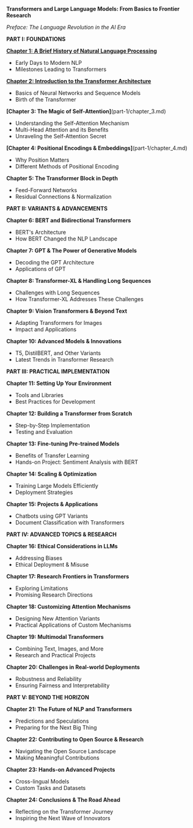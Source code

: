 **Transformers and Large Language Models: From Basics to Frontier Research**

*Preface: The Language Revolution in the AI Era*

**PART I: FOUNDATIONS**

**[Chapter 1: A Brief History of Natural Language Processing](part-1/chapter_1.md)**
- Early Days to Modern NLP
- Milestones Leading to Transformers

**[Chapter 2: Introduction to the Transformer Architecture](part-1/chapter_2.md)**
- Basics of Neural Networks and Sequence Models
- Birth of the Transformer

**[Chapter 3: The Magic of Self-Attention]**(part-1/chapter_3.md)
- Understanding the Self-Attention Mechanism
- Multi-Head Attention and its Benefits
- Unraveling the Self-Attention Secret

**[Chapter 4: Positional Encodings & Embeddings]**(part-1/chapter_4.md)
- Why Position Matters
- Different Methods of Positional Encoding

**Chapter 5: The Transformer Block in Depth**
- Feed-Forward Networks
- Residual Connections & Normalization

**PART II: VARIANTS & ADVANCEMENTS**

**Chapter 6: BERT and Bidirectional Transformers**
- BERT's Architecture
- How BERT Changed the NLP Landscape

**Chapter 7: GPT & The Power of Generative Models**
- Decoding the GPT Architecture
- Applications of GPT

**Chapter 8: Transformer-XL & Handling Long Sequences**
- Challenges with Long Sequences
- How Transformer-XL Addresses These Challenges

**Chapter 9: Vision Transformers & Beyond Text**
- Adapting Transformers for Images
- Impact and Applications

**Chapter 10: Advanced Models & Innovations**
- T5, DistilBERT, and Other Variants
- Latest Trends in Transformer Research

**PART III: PRACTICAL IMPLEMENTATION**

**Chapter 11: Setting Up Your Environment**
- Tools and Libraries
- Best Practices for Development

**Chapter 12: Building a Transformer from Scratch**
- Step-by-Step Implementation
- Testing and Evaluation

**Chapter 13: Fine-tuning Pre-trained Models**
- Benefits of Transfer Learning
- Hands-on Project: Sentiment Analysis with BERT

**Chapter 14: Scaling & Optimization**
- Training Large Models Efficiently
- Deployment Strategies

**Chapter 15: Projects & Applications**
- Chatbots using GPT Variants
- Document Classification with Transformers

**PART IV: ADVANCED TOPICS & RESEARCH**

**Chapter 16: Ethical Considerations in LLMs**
- Addressing Biases
- Ethical Deployment & Misuse

**Chapter 17: Research Frontiers in Transformers**
- Exploring Limitations
- Promising Research Directions

**Chapter 18: Customizing Attention Mechanisms**
- Designing New Attention Variants
- Practical Applications of Custom Mechanisms

**Chapter 19: Multimodal Transformers**
- Combining Text, Images, and More
- Research and Practical Projects

**Chapter 20: Challenges in Real-world Deployments**
- Robustness and Reliability
- Ensuring Fairness and Interpretability

**PART V: BEYOND THE HORIZON**

**Chapter 21: The Future of NLP and Transformers**
- Predictions and Speculations
- Preparing for the Next Big Thing

**Chapter 22: Contributing to Open Source & Research**
- Navigating the Open Source Landscape
- Making Meaningful Contributions

**Chapter 23: Hands-on Advanced Projects**
- Cross-lingual Models
- Custom Tasks and Datasets

**Chapter 24: Conclusions & The Road Ahead**
- Reflecting on the Transformer Journey
- Inspiring the Next Wave of Innovators

